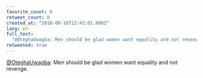 ```yaml
---
favorite_count: 0
retweet_count: 0
created_at: "2018-09-16T12:43:01.000Z"
lang: en
full_text:
  "@OteghaUwagba: Men should be glad women want equality and not revenge."
retweeted: true
---
```


[@OteghaUwagba](https://twitter.com/OteghaUwagba): Men should be glad women want
equality and not revenge.
